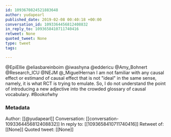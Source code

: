 ```yaml
---
id: 1093670824521883648
author: yudapearl
published_date: 2019-02-08 00:40:18 +00:00
conversation_id: 1093364456812408832
in_reply_to: 1093658410711740416
retweet: None
quoted_tweet: None
type: tweet
tags:

---
```


@EpiEllie @eliasbareinboim @iwashyna @eddericu @Amy_Bohnert @Research_ICU @NEJM @_MiguelHernan I am not familiar with any causal effect or estimand of causal effect that is not "ideal" in the same sense, namely, it is what RCT is trying to emulate. So, I do not understand the point of introducing a new adjective into the crowded glossary of causal vocabulary. #Bookofwhy

### Metadata

Author: [[@yudapearl]]
Conversation: [[conversation-1093364456812408832]]
In reply to: [[1093658410711740416]]
Retweet of: [[None]]
Quoted tweet: [[None]]
